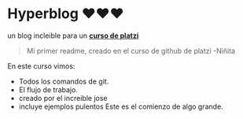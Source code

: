 # Hyperblog  ❤❤❤
un blog incleible para un [**curso de platzi**](http:/https://platzi.com/clases/git-github// "curso de platzi")
> Mi primer readme, creado en el curso de github de platzi
>-Niñita

En este curso vimos:
* Todos los comandos de git.
* El flujo de trabajo.
* creado por el increible jose
* incluye ejemplos pulentos
Este es el comienzo de algo grande.